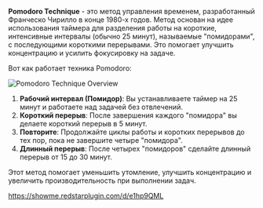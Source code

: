 **Pomodoro Technique** - это метод управления временем, разработанный Франческо Чирилло в конце 1980-х годов. Метод основан на идее использования таймера для разделения работы на короткие, интенсивные интервалы (обычно 25 минут), называемые "помидорами", с последующими короткими перерывами. Это помогает улучшить концентрацию и усилить фокусировку на задаче.

Вот как работает техника Pomodoro:

![Pomodoro Technique Overview](https://showme.redstarplugin.com/d/e1hp9QML)

1. **Рабочий интервал (Помидор)**: Вы устанавливаете таймер на 25 минут и работаете над задачей без отвлечений.
2. **Короткий перерыв**: После завершения каждого "помидора" вы делаете короткий перерыв в 5 минут.
3. **Повторите**: Продолжайте циклы работы и коротких перерывов до тех пор, пока не завершите четыре "помидора".
4. **Длинный перерыв**: После четырех "помидоров" сделайте длинный перерыв от 15 до 30 минут.

Этот метод помогает уменьшить утомление, улучшить концентрацию и увеличить производительность при выполнении задач.

https://showme.redstarplugin.com/d/e1hp9QML
